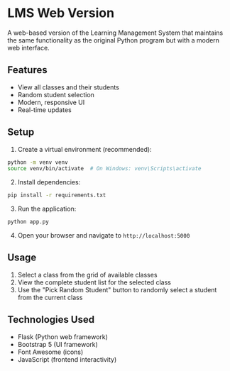 # LMS Web Version

A web-based version of the Learning Management System that maintains the same functionality as the original Python program but with a modern web interface.

## Features

- View all classes and their students
- Random student selection
- Modern, responsive UI
- Real-time updates

## Setup

1. Create a virtual environment (recommended):
```bash
python -m venv venv
source venv/bin/activate  # On Windows: venv\Scripts\activate
```

2. Install dependencies:
```bash
pip install -r requirements.txt
```

3. Run the application:
```bash
python app.py
```

4. Open your browser and navigate to `http://localhost:5000`

## Usage

1. Select a class from the grid of available classes
2. View the complete student list for the selected class
3. Use the "Pick Random Student" button to randomly select a student from the current class

## Technologies Used

- Flask (Python web framework)
- Bootstrap 5 (UI framework)
- Font Awesome (icons)
- JavaScript (frontend interactivity) 